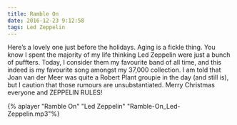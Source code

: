 ```yaml
---
title: Ramble On
date: 2016-12-23 9:12:58
tags: Led Zeppelin
---
```

Here’s a lovely one just before the holidays. Aging is a fickle thing. You know I spent the majority of my life thinking Led Zeppelin were just a bunch of puffters. Today, I consider them my favourite band of all time, and this indeed is my favourite song amongst my 37,000 collection. I am told that Joan van der Meer was quite a Robert Plant groupie in the day (and still is), but I caution that those rumours are unsubstantiated. Merry Christmas everyone and ZEPPELIN RULES!

{% aplayer "Ramble On" "Led Zeppelin" "Ramble-On_Led-Zeppelin.mp3"%}
